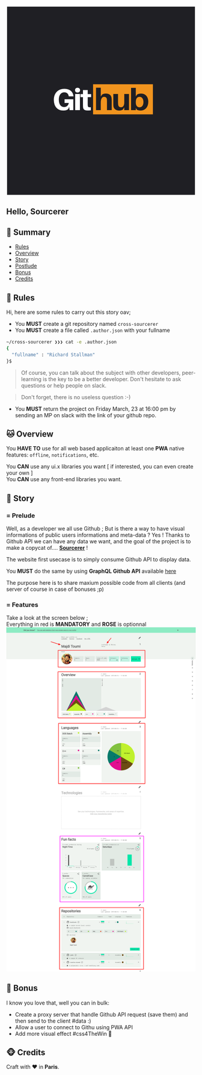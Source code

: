 <p align="center">
  <img alt="" src="./sourcerer.logo.png"">
</p>

## Hello, Sourcerer

## <a name='TOC'>🐼 Summary</a>

* [Rules](#rules)
* [Overview](#overview)
* [Story](#story)
* [Postlude](#postlude)
* [Bonus](#bonus)
* [Credits](#credits)

## <a name='overview'>🦊 Rules</a>

Hi, here are some rules to carry out this story oav;

* You **MUST** create a git repository named `cross-sourcerer`
* You **MUST** create a file called `.author.json` with your fullname

```sh
~/cross-sourcerer ❯❯❯ cat -e .author.json
{
  "fullname" : "Richard Stallman"
}$
```

> Of course, you can talk about the subject with other developers, peer-learning is
> the key to be a better developer. Don't hesitate to ask questions or help people on slack.

> Don't forget, there is no useless question :-)

* You **MUST** return the project on Friday March, 23 at 16:00 pm by sending an MP on slack with the link of your github repo.

## <a name='overview'>🐱 Overview</a>

You **HAVE TO** use for all web based applicaiton at least one **PWA** native features: `offline`, `notifications`, etc.

You **CAN** use any ui.x libraries you want [ if interested, you can even create your own ]<br />
You **CAN** use any front-end libraries you want.

## <a name='story'>🐨 Story</a>

### = Prelude

Well, as a developer we all use Github ; But is there a way to have visual informations of public users informations and meta-data ?
Yes ! Thanks to Github API we can have any data we want, and the goal of the project is to make a copycat of.... [**Sourcerer**](https://sourcerer.io/) !

The website first usecase is to simply consume Github API to display data.

You **MUST** do the same by using **GraphQL Github API** available [here](https://developer.github.com/v4/)

The purpose here is to share maxium possible code from all clients (and server of course in case of bonuses ;p)

### = Features

Take a look at the screen below ;<br />
Everything in red is **MANDATORY** and **ROSE** is optionnal
![](./sourcerer.majdi.png)

## <a name='bonus'>🦄 Bonus</a>

I know you love that, well you can in bulk:

* Create a proxy server that handle Github API request (save them) and then send to the client #data :)
* Allow a user to connect to Githu using PWA API
* Add more visual effect #css4TheWin 🎉

## <a name='credits'>🐵 Credits</a>

Craft with :heart: in **Paris**.
